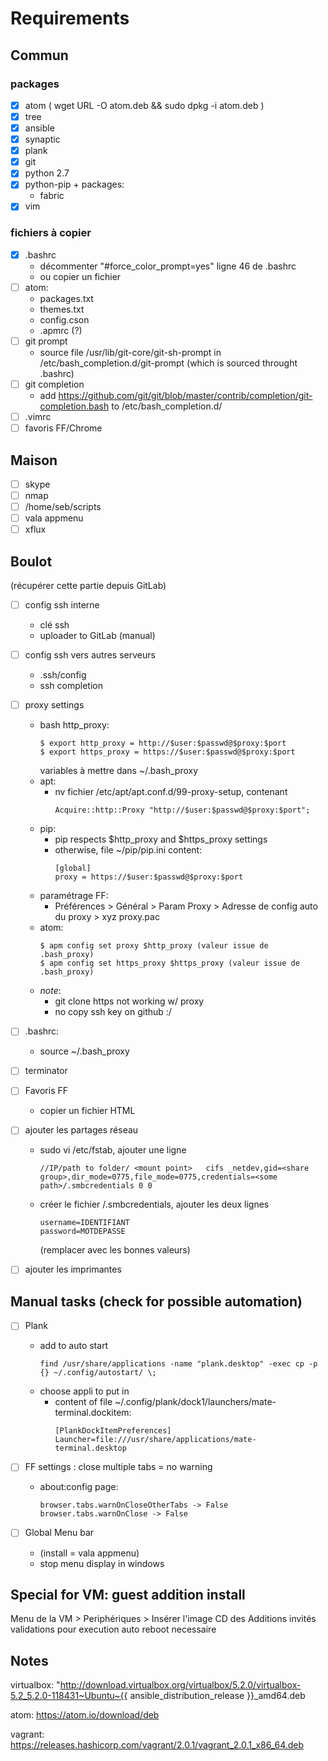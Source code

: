 # Requirements

## Commun

### packages
- [x] atom ( wget URL -O atom.deb && sudo dpkg -i atom.deb )
- [x] tree
- [x] ansible
- [x] synaptic
- [x] plank
- [x] git
- [x] python 2.7
- [x] python-pip + packages:
  - fabric
- [x] vim

### fichiers à copier
- [x] .bashrc
  - décommenter "#force_color_prompt=yes" ligne 46 de .bashrc
  - ou copier un fichier
- [ ] atom:
  - packages.txt
  - themes.txt
  - config.cson
  - .apmrc (?)
- [ ] git prompt
  - source file /usr/lib/git-core/git-sh-prompt
    in /etc/bash_completion.d/git-prompt
    (which is sourced throught .bashrc)
- [ ] git completion
  - add https://github.com/git/git/blob/master/contrib/completion/git-completion.bash
    to /etc/bash_completion.d/
- [ ] .vimrc
- [ ] favoris FF/Chrome

## Maison
- [ ] skype
- [ ] nmap
- [ ] /home/seb/scripts
- [ ] vala appmenu
- [ ] xflux

## Boulot
(récupérer cette partie depuis GitLab)
- [ ] config ssh interne
  - clé ssh
  - uploader to GitLab (manual)
- [ ] config ssh vers autres serveurs
  - .ssh/config
  - ssh completion
- [ ] proxy settings
  - bash http_proxy:
    ```
    $ export http_proxy = http://$user:$passwd@$proxy:$port
    $ export https_proxy = https://$user:$passwd@$proxy:$port
    ```
    variables à mettre dans ~/.bash_proxy
  - apt:
    - nv fichier /etc/apt/apt.conf.d/99-proxy-setup, contenant
      ```
      Acquire::http::Proxy "http://$user:$passwd@$proxy:$port";
      ```
  - pip:
    - pip respects $http_proxy and $https_proxy settings
    - otherwise, file ~/pip/pip.ini content:
      ```
      [global]
      proxy = https://$user:$passwd@$proxy:$port
      ```
  - paramétrage FF:
    - Préférences > Général > Param Proxy > Adresse de config auto du proxy > xyz proxy.pac
  - atom:
    ```
    $ apm config set proxy $http_proxy (valeur issue de .bash_proxy)
    $ apm config set https_proxy $https_proxy (valeur issue de .bash_proxy)
    ```
  - _note_: 
    - git clone https not working w/ proxy
    - no copy ssh key on github :/
- [ ] .bashrc:
    - source ~/.bash_proxy
- [ ] terminator
- [ ] Favoris FF
  - copier un fichier HTML
- [ ] ajouter les partages réseau
  - sudo vi /etc/fstab, ajouter une ligne 
    ```
    //IP/path to folder/ <mount point>   cifs _netdev,gid=<share group>,dir_mode=0775,file_mode=0775,credentials=<some path>/.smbcredentials 0 0
    ```
  - créer le fichier <path>/.smbcredentials, ajouter les deux lignes
    ```
    username=IDENTIFIANT
    password=MOTDEPASSE
    ```
    (remplacer avec les bonnes valeurs)

- [ ] ajouter les imprimantes

## Manual tasks (check for possible automation)
- [ ] Plank
  - add to auto start 
    ```
    find /usr/share/applications -name "plank.desktop" -exec cp -p {} ~/.config/autostart/ \;
    ```
  - choose appli to put in
    - content of file ~/.config/plank/dock1/launchers/mate-terminal.dockitem:
      ```
      [PlankDockItemPreferences]
      Launcher=file:///usr/share/applications/mate-terminal.desktop
      ```
  
- [ ] FF settings : close multiple tabs = no warning
  - about:config page:
      ```
      browser.tabs.warnOnCloseOtherTabs -> False
      browser.tabs.warnOnClose -> False 
      ```
- [ ] Global Menu bar
  - (install = vala appmenu)
  - stop menu display in windows

## Special for VM: guest addition install
Menu de la VM > Periphériques > Insérer l'image CD des Additions invités
validations pour execution auto
reboot necessaire

## Notes
virtualbox:
"http://download.virtualbox.org/virtualbox/5.2.0/virtualbox-5.2_5.2.0-118431~Ubuntu~{{ ansible_distribution_release }}_amd64.deb

atom:
https://atom.io/download/deb

vagrant:
https://releases.hashicorp.com/vagrant/2.0.1/vagrant_2.0.1_x86_64.deb
